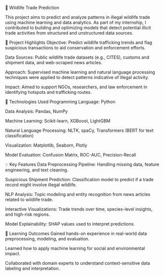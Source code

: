 🐾 Wildlife Trade Prediction 

This project aims to predict and analyze patterns in illegal wildlife trade using machine learning and data analytics. As part of my internship, I contributed to building and optimizing models that detect potential illicit trade activities from structured and unstructured data sources.

🚀 Project Highlights
Objective: Predict wildlife trafficking trends and flag suspicious transactions to aid conservation and enforcement efforts.

Data Sources: Public wildlife trade datasets (e.g., CITES), customs and shipment data, and web-scraped news articles.

Approach: Supervised machine learning and natural language processing techniques were applied to detect patterns indicative of illegal activity.

Impact: Aimed to support NGOs, researchers, and law enforcement in identifying hotspots and trafficking routes.

🔧 Technologies Used
Programming Language: Python

Data Analysis: Pandas, NumPy

Machine Learning: Scikit-learn, XGBoost, LightGBM

Natural Language Processing: NLTK, spaCy, Transformers (BERT for text classification)

Visualization: Matplotlib, Seaborn, Plotly

Model Evaluation: Confusion Matrix, ROC-AUC, Precision-Recall


💡 Key Features
Data Preprocessing Pipeline: Handling missing data, feature engineering, and text cleaning.

Suspicious Shipment Prediction: Classification model to predict if a trade record might involve illegal wildlife.

NLP Analysis: Topic modeling and entity recognition from news articles related to wildlife trade.

Interactive Visualizations: Trade trends over time, species-level insights, and high-risk regions.

Model Explainability: SHAP values used to interpret predictions.


🧠 Learning Outcomes
Gained hands-on experience in real-world data preprocessing, modeling, and evaluation.

Learned how to apply machine learning for social and environmental impact.

Collaborated with domain experts to understand context-sensitive data labeling and interpretation.

